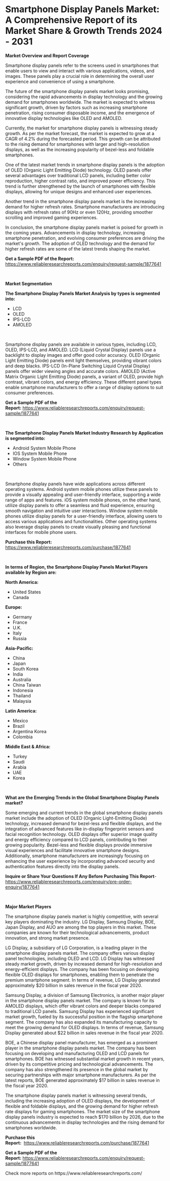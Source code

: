 <p><h1>Smartphone Display Panels Market: A Comprehensive Report of its Market Share & Growth Trends 2024 - 2031</h1></p><p><strong>Market Overview and Report Coverage</strong></p>
<p><p>Smartphone display panels refer to the screens used in smartphones that enable users to view and interact with various applications, videos, and images. These panels play a crucial role in determining the overall user experience and convenience of using a smartphone.</p><p>The future of the smartphone display panels market looks promising, considering the rapid advancements in display technology and the growing demand for smartphones worldwide. The market is expected to witness significant growth, driven by factors such as increasing smartphone penetration, rising consumer disposable income, and the emergence of innovative display technologies like OLED and AMOLED.</p><p>Currently, the market for smartphone display panels is witnessing steady growth. As per the market forecast, the market is expected to grow at a CAGR of 4.2% during the forecasted period. This growth can be attributed to the rising demand for smartphones with larger and high-resolution displays, as well as the increasing popularity of bezel-less and foldable smartphones.</p><p>One of the latest market trends in smartphone display panels is the adoption of OLED (Organic Light Emitting Diode) technology. OLED panels offer several advantages over traditional LCD panels, including better color reproduction, higher contrast ratio, and improved power efficiency. This trend is further strengthened by the launch of smartphones with flexible displays, allowing for unique designs and enhanced user experiences.</p><p>Another trend in the smartphone display panels market is the increasing demand for higher refresh rates. Smartphone manufacturers are introducing displays with refresh rates of 90Hz or even 120Hz, providing smoother scrolling and improved gaming experiences.</p><p>In conclusion, the smartphone display panels market is poised for growth in the coming years. Advancements in display technology, increasing smartphone penetration, and evolving consumer preferences are driving the market's growth. The adoption of OLED technology and the demand for higher refresh rates are some of the latest trends shaping the market.</p></p>
<p><strong>Get a Sample PDF of the Report:</strong> <a href="https://www.reliableresearchreports.com/enquiry/request-sample/1877641">https://www.reliableresearchreports.com/enquiry/request-sample/1877641</a></p>
<p>&nbsp;</p>
<p><strong>Market Segmentation</strong></p>
<p><strong>The Smartphone Display Panels Market Analysis by types is segmented into:</strong></p>
<p><ul><li>LCD</li><li>OLED</li><li>IPS-LCD</li><li>AMOLED</li></ul></p>
<p>&nbsp;</p>
<p><p>Smartphone display panels are available in various types, including LCD, OLED, IPS-LCD, and AMOLED. LCD (Liquid Crystal Display) panels use a backlight to display images and offer good color accuracy. OLED (Organic Light Emitting Diode) panels emit light themselves, providing vibrant colors and deep blacks. IPS-LCD (In-Plane Switching Liquid Crystal Display) panels offer wider viewing angles and accurate colors. AMOLED (Active Matrix Organic Light Emitting Diode) panels, a variant of OLED, provide high contrast, vibrant colors, and energy efficiency. These different panel types enable smartphone manufacturers to offer a range of display options to suit consumer preferences.</p></p>
<p><strong>Get a Sample PDF of the Report:</strong>&nbsp;<a href="https://www.reliableresearchreports.com/enquiry/request-sample/1877641">https://www.reliableresearchreports.com/enquiry/request-sample/1877641</a></p>
<p>&nbsp;</p>
<p><strong>The Smartphone Display Panels Market Industry Research by Application is segmented into:</strong></p>
<p><ul><li>Android System Mobile Phone</li><li>IOS System Mobile Phone</li><li>Window System Mobile Phone</li><li>Others</li></ul></p>
<p>&nbsp;</p>
<p><p>Smartphone display panels have wide applications across different operating systems. Android system mobile phones utilize these panels to provide a visually appealing and user-friendly interface, supporting a wide range of apps and features. iOS system mobile phones, on the other hand, utilize display panels to offer a seamless and fluid experience, ensuring smooth navigation and intuitive user interactions. Window system mobile phones utilize display panels for a user-friendly interface, allowing users to access various applications and functionalities. Other operating systems also leverage display panels to create visually pleasing and functional interfaces for mobile phone users.</p></p>
<p><strong>Purchase this Report:</strong>&nbsp; <a href="https://www.reliableresearchreports.com/purchase/1877641">https://www.reliableresearchreports.com/purchase/1877641</a></p>
<p>&nbsp;</p>
<p><strong>In terms of Region, the Smartphone Display Panels Market Players available by Region are:</strong></p>
<p>
    <p> <strong> North America: </strong>
        <ul>
            <li>United States</li>
            <li>Canada</li>
        </ul>
        </p> 
    <p> <strong> Europe: </strong>
        <ul>
            <li>Germany</li>
            <li>France</li>
            <li>U.K.</li>
            <li>Italy</li>
            <li>Russia</li>
        </ul>
        </p> 
    <p> <strong> Asia-Pacific: </strong>
        <ul>
            <li>China</li>
            <li>Japan</li>
            <li>South Korea</li>
            <li>India</li>
            <li>Australia</li>
            <li>China Taiwan</li>
            <li>Indonesia</li>
            <li>Thailand</li>
            <li>Malaysia</li>
        </ul>
        </p> 
    <p> <strong> Latin America: </strong>
        <ul>
            <li>Mexico</li>
            <li>Brazil</li>
            <li>Argentina Korea</li>
            <li>Colombia</li>
        </ul>
        </p> 
    <p> <strong> Middle East & Africa: </strong>
        <ul>
            <li>Turkey</li>
            <li>Saudi</li>
            <li>Arabia</li>
            <li>UAE</li>
            <li>Korea</li>
        </ul>
    </p>
    </p>
<p>&nbsp;</p>
<p><strong>What are the Emerging Trends in the Global Smartphone Display Panels market?</strong></p>
<p><p>Some emerging and current trends in the global smartphone display panels market include the adoption of OLED (Organic Light-Emitting Diode) technology, increased demand for bezel-less and flexible displays, and the integration of advanced features like in-display fingerprint sensors and facial recognition technology. OLED displays offer superior image quality and energy efficiency compared to LCD panels, contributing to their growing popularity. Bezel-less and flexible displays provide immersive visual experiences and facilitate innovative smartphone designs. Additionally, smartphone manufacturers are increasingly focusing on enhancing the user experience by incorporating advanced security and authentication features directly into the display panels.</p></p>
<p><strong>Inquire or Share Your Questions If Any Before Purchasing This Report</strong>- <a href="https://www.reliableresearchreports.com/enquiry/pre-order-enquiry/1877641">https://www.reliableresearchreports.com/enquiry/pre-order-enquiry/1877641</a></p>
<p>&nbsp;</p>
<p><strong>Major Market Players</strong></p>
<p><p>The smartphone display panels market is highly competitive, with several key players dominating the industry. LG Display, Samsung Display, BOE, Japan Display, and AUO are among the top players in this market. These companies are known for their technological advancements, product innovation, and strong market presence.</p><p>LG Display, a subsidiary of LG Corporation, is a leading player in the smartphone display panels market. The company offers various display panel technologies, including OLED and LCD. LG Display has witnessed steady market growth, driven by increased demand for high-resolution and energy-efficient displays. The company has been focusing on developing flexible OLED displays for smartphones, enabling them to penetrate the premium smartphone segment. In terms of revenue, LG Display generated approximately $20 billion in sales revenue in the fiscal year 2020.</p><p>Samsung Display, a division of Samsung Electronics, is another major player in the smartphone display panels market. The company is known for its AMOLED displays, which offer vibrant colors and deeper blacks compared to traditional LCD panels. Samsung Display has experienced significant market growth, fueled by its successful position in the flagship smartphone segment. The company has also expanded its manufacturing capacity to meet the growing demand for OLED displays. In terms of revenue, Samsung Display generated about $22 billion in sales revenue in the fiscal year 2020.</p><p>BOE, a Chinese display panel manufacturer, has emerged as a prominent player in the smartphone display panels market. The company has been focusing on developing and manufacturing OLED and LCD panels for smartphones. BOE has witnessed substantial market growth in recent years, driven by its competitive pricing and technological advancements. The company has also strengthened its presence in the global market by securing partnerships with major smartphone manufacturers. As per the latest reports, BOE generated approximately $17 billion in sales revenue in the fiscal year 2020.</p><p>The smartphone display panels market is witnessing several trends, including the increasing adoption of OLED displays, the development of flexible and foldable displays, and the growing demand for higher refresh rate displays for gaming smartphones. The market size of the smartphone display panels industry is expected to reach $170 billion by 2026, due to the continuous advancements in display technologies and the rising demand for smartphones worldwide.</p></p>
<p><strong>Purchase this Report:</strong>&nbsp;&nbsp;<a href="https://www.reliableresearchreports.com/purchase/1877641">https://www.reliableresearchreports.com/purchase/1877641</a></p>
<p></p>
<p><strong>Get a Sample PDF of the Report:</strong>&nbsp;<a href="https://www.reliableresearchreports.com/enquiry/request-sample/1877641">https://www.reliableresearchreports.com/enquiry/request-sample/1877641</a></p>
<p>Check more reports on https://www.reliableresearchreports.com/</p>